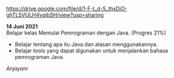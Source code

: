https://drive.google.com/file/d/1-F-t_d-S_thxDiO-ghTLSVULH4vqibSH/view?usp=sharing

**14 Juni 2021**<br>
Belajar kelas Memulai Pemrograman dengan Java. (Progres 21%)
* Belajar tentang apa itu Java dan alasan menggunakannya.
* Belajar tools yang dapat digunakan untuk menjalankan bahasa pemrograman Java.

*Anjayani*
